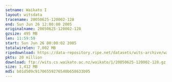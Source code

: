 ```yaml
---
setname: Waikato I
layout: witsdata
tracename: 20050625-120002-128
end: Sun Jun 26 12:00:00 2005
originalname: 20050625-120002-128
gzsize: 495 MB
len: 11:59:59
start: Sun Jun 26 00:00:02 2005
totalwirelen: 7,002 MB
ripedownload: https://data-repository.ripe.net/datasets/wits-archive/waikato/1/20050625-120002-128.gz
pkts: 20 million
download: ftp://wits.cs.waikato.ac.nz/waikato/1/20050625-120002-128.gz
size: 1,412 MB
md5: b01d509c91706559276540b658633b95
---
```

